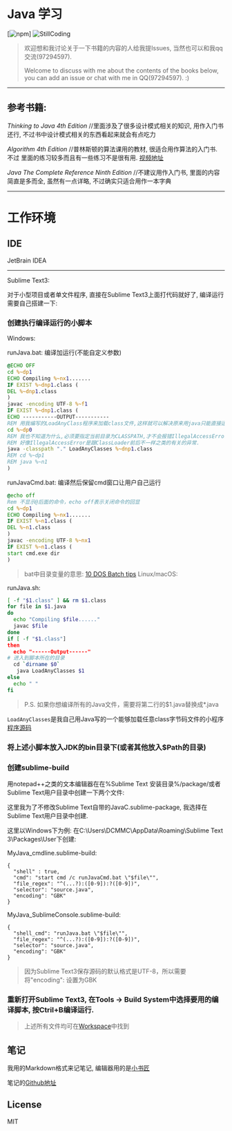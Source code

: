 # Java 学习

[![npm](https://img.shields.io/npm/l/express.svg)]
![StillCoding](https://img.shields.io/badge/Still-Coding-green.svg)

> 欢迎想和我讨论关于一下书籍的内容的人给我提Issues, 当然也可以和我qq交流(97294597).
>
> Welcome to discuss with me about the contents of the books below, you can add an issue or chat with me in QQ(97294597). :)

---

## 参考书籍:

*Thinking to Java 4th Edition* //里面涉及了很多设计模式相关的知识, 用作入门书还行, 不过书中设计模式相关的东西看起来就会有点吃力

*Algorithm 4th Edition* //普林斯顿的算法课用的教材, 很适合用作算法的入门书. 不过 里面的练习较多而且有一些练习不是很有用. [视频地址](https://www.coursera.org/learn/algorithms-part1/lecture/xaxyP/analysis-of-algorithms-introduction)

*Java The Complete Reference Ninth Edition* //不建议用作入门书, 里面的内容简直是多而全, 虽然有一点详略, 不过确实只适合用作一本字典

---

# 工作环境

## IDE

JetBrain IDEA

---

Sublime Text3:

对于小型项目或者单文件程序, 直接在Sublime Text3上面打代码就好了, 编译运行需要自己搭建一下:
### 创建执行编译运行的小脚本

Windows:

runJava.bat: 编译加运行(不能自定义参数)

``` bat
@ECHO OFF
cd %~dp1
ECHO Compiling %~nx1.......
IF EXIST %~dnp1.class (
DEL %~dnp1.class
)
javac -encoding UTF-8 %~f1
IF EXIST %~dnp1.class (
ECHO -----------OUTPUT-----------
REM 用我编写的LoadAnyClass程序来加载class文件,这样就可以解决原来用java只能直接运行不含有package语句的程序
cd %~dp0
REM 我也不知道为什么,必须要指定当前目录为CLASSPATH,才不会报错IllegalAccessError
REM 好像IllegalAccessError是跟ClassLoader前后不一样之类的有关的异常.
java -classpath "." LoadAnyClasses %~dnp1.class
REM cd %~dp1
REM java %~n1
)
```

runJavaCmd.bat: 编译然后保留cmd窗口让用户自己运行

``` bat
@echo off
Rem 不显示@后面的命令，echo off表示关闭命令的回显
cd %~dp1
ECHO Compiling %~nx1.......
IF EXIST %~n1.class (
DEL %~n1.class
)
javac -encoding UTF-8 %~nx1
IF EXIST %~n1.class (
start cmd.exe dir
)
```
> bat中目录变量的意思: [10 DOS Batch tips](https://weblogs.asp.net/jongalloway/top-10-dos-batch-tips-yes-dos-batch)
Linux/macOS:

runJava.sh:

``` bash
[ -f "$1.class" ] && rm $1.class
for file in $1.java
do
  echo "Compiling $file......"
  javac $file
done
if [ -f "$1.class"]
then
  echo "------Output------"
# 进入到脚本所在的目录
  cd `dirname $0`
   java LoadAnyClasses $1
else
  echo " "
fi
```

> P.S. 如果你想编译所有的Java文件，需要将第二行的$1.java替换成*.java

`LoadAnyClasses`是我自己用Java写的一个能够加载任意class字节码文件的小程序
[程序源码](./Algorithms/tk/dcmmc/workspace/LoadAnyClasses.java)

### 将上述小脚本放入JDK的bin目录下(或者其他放入$Path的目录)

### 创建sublime-build
用notepad++之类的文本编辑器在在%Sublime Text 安装目录%/package/或者Sublime Text用户目录中创建一下两个文件:

这里我为了不修改Sublime Text自带的JavaC.sublime-package, 我选择在Sublime Text用户目录中创建.

这里以Windows下为例:
在C:\Users\DCMMC\AppData\Roaming\Sublime Text 3\Packages\User下创建:

MyJava_cmdline.sublime-build:
```
{
  "shell" : true,
  "cmd": "start cmd /c runJavaCmd.bat \"$file\"",
  "file_regex": "^(...?):([0-9]):?([0-9])",
  "selector": "source.java",
  "encoding": "GBK"
}
```

MyJava_SublimeConsole.sublime-build:
```
{
  "shell_cmd": "runJava.bat \"$file\"",
  "file_regex": "^(...?):([0-9]):?([0-9])",
  "selector": "source.java",
  "encoding": "GBK"
}
```

> 因为Sublime Text3保存源码的默认格式是UTF-8，所以需要将"encoding": 设置为GBK

### 重新打开Sublime Text3, 在Tools -> Build System中选择要用的编译脚本, 按Ctril+B编译运行.

> 上述所有文件均可在[Workspace](https://github.com/DCMMC/Java/tree/master/Algorithms/tk/dcmmc/workspace)中找到

## 笔记

我用的Markdown格式来记笔记, 编辑器用的是[小书匠](http://markdown.xiaoshujiang.com/)

笔记的[Github地址](https://github.com/DCMMC/Markdown_Notes)

## License

MIT
